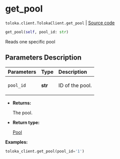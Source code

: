 # get_pool
`toloka.client.TolokaClient.get_pool` | [Source code](https://github.com/Toloka/toloka-kit/blob/v0.1.26/src/client/__init__.py#L40)

```python
get_pool(self, pool_id: str)
```

Reads one specific pool

## Parameters Description

| Parameters | Type | Description |
| :----------| :----| :-----------|
`pool_id`|**str**|<p>ID of the pool.</p>

* **Returns:**

  The pool.

* **Return type:**

  [Pool](toloka.client.pool.Pool.md)

**Examples:**

```python
toloka_client.get_pool(pool_id='1')
```
